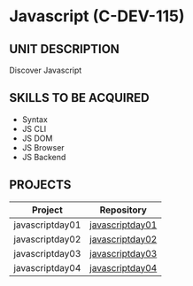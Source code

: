 # Javascript (C-DEV-115)

## UNIT DESCRIPTION

Discover Javascript

## SKILLS TO BE ACQUIRED

- Syntax
- JS CLI
- JS DOM
- JS Browser
- JS Backend

## PROJECTS

| Project  | Repository |
| ------------- | ------------- |
| javascriptday01  | [javascriptday01](./javascriptday01)  |
| javascriptday02  | [javascriptday02](./javascriptday02)  |
| javascriptday03  | [javascriptday03](./javascriptday03)  |
| javascriptday04  | [javascriptday04](./javascriptday04)  |